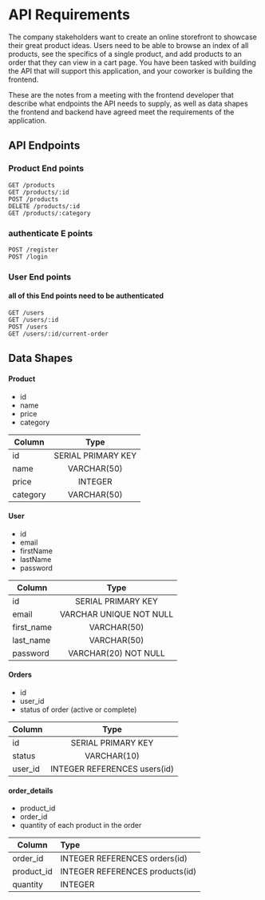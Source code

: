 # API Requirements
The company stakeholders want to create an online storefront to showcase their great product ideas. Users need to be able to browse an index of all products, see the specifics of a single product, and add products to an order that they can view in a cart page. You have been tasked with building the API that will support this application, and your coworker is building the frontend.

These are the notes from a meeting with the frontend developer that describe what endpoints the API needs to supply, as well as data shapes the frontend and backend have agreed meet the requirements of the application. 

## API Endpoints

### Product End points ###
```
GET /products
GET /products/:id
POST /products 
DELETE /products/:id 
GET /products/:category   
```
### authenticate E points ###
```
POST /register
POST /login
```
### User End points ###

#### all of this End points need to be authenticated
```
GET /users
GET /users/:id
POST /users
GET /users/:id/current-order
```

## Data Shapes
#### Product
-  id
- name
- price
- category

| Column       | Type               |
|------------- |:------------------:|
| id           | SERIAL PRIMARY KEY |
| name         | VARCHAR(50)        |
| price        | INTEGER            |
| category     | VARCHAR(50)        |

#### User
- id
- email
- firstName
- lastName
- password

| Column     |           Type           |
|------------|:------------------------:|
| id         |    SERIAL PRIMARY KEY    |
| email      | VARCHAR  UNIQUE NOT NULL |
| first_name |         VARCHAR(50)      |
| last_name  |         VARCHAR(50)      |
| password   |    VARCHAR(20)  NOT NULL |

#### Orders
- id
- user_id
- status of order (active or complete)

| Column  |               Type               |
|---------|:--------------------------------:|
| id      |        SERIAL PRIMARY KEY        |
| status  |           VARCHAR(10)            |
| user_id |   INTEGER REFERENCES users(id)   |

#### order_details
- product_id
- order_id
- quantity of each product in the order

| Column     |             Type                |
|------------|:--------------------------------|
| order_id   | INTEGER REFERENCES orders(id)   |
| product_id | INTEGER REFERENCES products(id) |
| quantity   | INTEGER                         |

